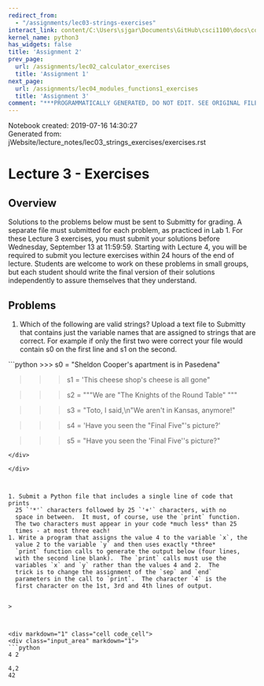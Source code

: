 ```yaml
---
redirect_from:
  - "/assignments/lec03-strings-exercises"
interact_link: content/C:\Users\sjgar\Documents\GitHub\csci1100\docs\content\assignments/lec03_strings_exercises.ipynb
kernel_name: python3
has_widgets: false
title: 'Assignment 2'
prev_page:
  url: /assignments/lec02_calculator_exercises
  title: 'Assignment 1'
next_page:
  url: /assignments/lec04_modules_functions1_exercises
  title: 'Assignment 3'
comment: "***PROGRAMMATICALLY GENERATED, DO NOT EDIT. SEE ORIGINAL FILES IN /content***"
---
```



Notebook created: 2019-07-16 14:30:27  
Generated from: jWebsite/lecture_notes/lec03_strings_exercises/exercises.rst  



# Lecture 3 - Exercises



## Overview

Solutions to the problems below must be sent to Submitty for grading.
A separate file must submitted for each problem, as practiced in
Lab 1.  For these Lecture 3 exercises, you must submit your
solutions before Wednesday, September 13 at 11:59:59. Starting with Lecture 4,
you will be required to submit you lecture exercises within 24 hours
of the end of lecture.  Students are
welcome to work on these problems in small groups, but each student
should write the final version of their solutions independently to
assure themselves that they understand.



## Problems

1. Which of the following are valid strings?  Upload a text file to
Submitty that contains just the variable names that are assigned to
strings that are correct.  For example if only the first two were
correct your file would contain s0 on the first line and s1 on the
second.  



<div markdown="1" class="cell code_cell">
<div class="input_area" markdown="1">
```python
>>> s0 = "Sheldon Cooper's apartment is in Pasedena"

>>> s1 = 'This cheese shop's cheese is all gone"

>>> s2 = """We are
"The Knights of the Round Table"
"""

>>> s3 = "Toto, I said,\n"We aren't in Kansas, anymore!"


>>> s4 = 'Have you seen the "Final Five"'s picture?'


>>> s5 = "Have you seen the 'Final Five''s picture?"

```
</div>

</div>



1. Submit a Python file that includes a single line of code that prints
  25 `'*'` characters followed by 25 `'+'` characters, with no
  space in between.  It must, of course, use the `print` function.
  The two characters must appear in your code *much less* than 25
  times - at most three each!  
1. Write a program that assigns the value 4 to the variable `x`, the
  value 2 to the variable `y` and then uses exactly *three*
  `print` function calls to generate the output below (four lines,
  with the second line blank).  The `print` calls must use the
  variables `x` and `y` rather than the values 4 and 2.  The
  trick is to change the assignment of the `sep` and `end`
  parameters in the call to `print`.  The character `4` is the
  first character on the 1st, 3rd and 4th lines of output.  


> 



<div markdown="1" class="cell code_cell">
<div class="input_area" markdown="1">
```python
4 2

4,2
42

```
</div>

</div>

